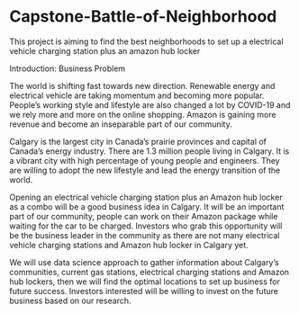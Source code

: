 # Capstone-Battle-of-Neighborhood
This project is aiming to find the best neighborhoods to set up a electrical vehicle charging station plus an amazon hub locker

Introduction: Business Problem

The world is shifting fast towards new direction. Renewable energy and electrical vehicle are taking momentum and becoming more popular. People’s working style and lifestyle are also changed a lot by COVID-19 and we rely more and more on the online shopping. Amazon is gaining more revenue and become an inseparable part of our community.

Calgary is the largest city in Canada’s prairie provinces and capital of Canada’s energy industry. There are 1.3 million people living in Calgary. It is a vibrant city with high percentage of young people and engineers. They are willing to adopt the new lifestyle and lead the energy transition of the world.

Opening an electrical vehicle charging station plus an Amazon hub locker as a combo will be a good business idea in Calgary. It will be an important part of our community, people can work on their Amazon package while waiting for the car to be charged. Investors who grab this opportunity will be the business leader in the community as there are not many electrical vehicle charging stations and Amazon hub locker in Calgary yet.

We will use data science approach to gather information about Calgary’s communities, current gas stations, electrical charging stations and Amazon hub lockers, then we will find the optimal locations to set up business for future success. Investors interested will be willing to invest on the future business based on our research.
